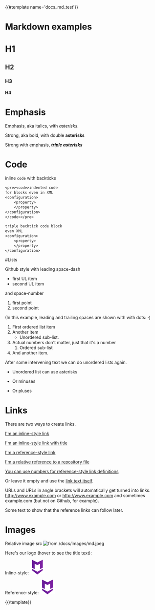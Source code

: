 {{#template name='docs_md_test'}}
# Markdown examples

# H1
## H2
### H3
#### H4

# Emphasis

Emphasis, aka italics, with *asterisks*.

Strong, aka bold, with double **asterisks**

Strong with emphasis, ***triple asterisks***

# Code

inline `code` with backticks

    <pre><code>indented code
    for blocks even in XML
    <configuration>
        <property>
        </property>
    </configuration>
    </code></pre>

```
triple backtick code block
even XML
<configuration>
    <property>
    </property>
</configuration>

```

#Lists

Github style with leading space-dash

 - first UL item
 - second UL item

and space-number

 1. first point
 2. second point

(In this example, leading and trailing spaces are shown with with dots: ⋅)

1. First ordered list item
2. Another item
   * Unordered sub-list. 
1. Actual numbers don't matter, just that it's a number
   1. Ordered sub-list
4. And another item.

After some intervening text we can do unordered lists again.

* Unordered list can use asterisks
- Or minuses
+ Or pluses

# Links

There are two ways to create links.

[I'm an inline-style link](https://www.google.com)

[I'm an inline-style link with title](https://www.google.com "Google's Homepage")

[I'm a reference-style link][Arbitrary case-insensitive reference text]

[I'm a relative reference to a repository file](../blob/master/LICENSE)

[You can use numbers for reference-style link definitions][1]

Or leave it empty and use the [link text itself].

URLs and URLs in angle brackets will automatically get turned into links. 
http://www.example.com or <http://www.example.com> and sometimes 
example.com (but not on Github, for example).

Some text to show that the reference links can follow later.

[arbitrary case-insensitive reference text]: https://www.mozilla.org
[1]: http://slashdot.org
[link text itself]: http://www.reddit.com

# Images

Relative image src ![from /docs/images/md.jpeg](/docs/images/md.jpeg)

Here's our logo (hover to see the title text):

Inline-style: 
![alt text](https://github.com/adam-p/markdown-here/raw/master/src/common/images/icon48.png "Logo Title Text 1")

Reference-style: 
![alt text][logo]

[logo]: https://github.com/adam-p/markdown-here/raw/master/src/common/images/icon48.png "Logo Title Text 2"


{{/template}}

